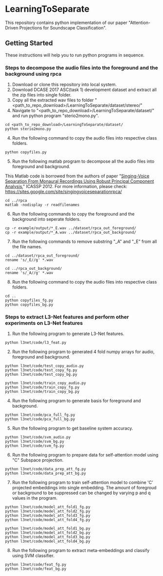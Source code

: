 # LearningToSeparate

This repository contains python implementation of our paper "Attention-Driven Projections for Soundscape Classification".

## Getting Started

These instructions will help you to run python programs in sequence.

### Steps to decompose the audio files into the foreground and the background using rpca

1. Download or clone this repository into local system.
2. Download DCASE 2017 ASC(task 1) development dataset and extract all the zip files into single folder.
3. Copy all the extracted wav files to folder "<path_to_repo_download>/LearningToSeparate/dataset/stereo/"
4. Navigate to "<path_to_repo_download>/LearningToSeparate/dataset/" and run python program "sterio2mono.py".
```
cd <path_to_repo_download>/LearningToSeparate/dataset/
python sterio2mono.py
```
4. Run the following command to copy the audio files into respective class folders.
```
python copyfiles.py
```
5. Run the following matlab program to decompose all the audio files into foreground and background.

This Matlab code is borrowed from the authors of paper "[Singing-Voice Separation From Monaural Recordings Using Robust Principal Component Analysis](http://posenhuang.github.io/papers/RPCA_Separation_ICASSP2012.pdf)," ICASSP 2012.
For more information, please check: https://sites.google.com/site/singingvoiceseparationrpca/
```
cd ../rpca
matlab -nodisplay -r readfilenames
```
6. Run the following commands to copy the foreground and the background into seperate folders.
```
cp -r example/output/*_E.wav ../dataset/rpca_out_foreground/
cp -r example/output/*_A.wav ../dataset/rpca_out_background/
```
7. Run the following commands to remove substring "_A" and "_E" from all the file names.
```
cd ../dataset/rpca_out_foreground/
rename 's/_E//g' *.wav

cd ../rpca_out_background/
rename 's/_A//g' *.wav
```
8. Run the following command to copy the audio files into respective class folders.
```
cd ..
python copyfiles_fg.py
python copyfiles_bg.py
```

### Steps to extract L3-Net features and perform other experiments on L3-Net features

1. Run the following program to generate L3-Net features.
```
python l3net/code/l3_feat.py

```
2. Run the following program to generated 4 fold numpy arrays for audio, foreground and background.
```
python l3net/code/test_copy_audio.py
python l3net/code/test_copy_fg.py
python l3net/code/test_copy_bg.py

python l3net/code/train_copy_audio.py
python l3net/code/train_copy_fg.py
python l3net/code/train_copy_bg.py
```
4. Run the following program to generate basis for foreground and background.
```
python l3net/code/pca_full_fg.py
python l3net/code/pca_full_bg.py
```
5. Run the following program to get baseline system accuracy.
```
python l3net/code/svm_audio.py
python l3net/code/svm_bg.py
python l3net/code/svm_fg.py
```
6. Run the following program to prepare data for self-attention model using "C" Subspace projection.
```
python l3net/code/data_prep_att_fg.py
python l3net/code/data_prep_att_bg.py
```

7. Run the following program to train self-attention model to combine 'C' projected embeddings into single embedding. The amount of foregroud or background to be suppressed can be changed by varying p and q values in the program. 
```
python l3net/code/model_att_fold1_fg.py
python l3net/code/model_att_fold2_fg.py
python l3net/code/model_att_fold3_fg.py
python l3net/code/model_att_fold4_fg.py

python l3net/code/model_att_fold1_bg.py
python l3net/code/model_att_fold2_bg.py
python l3net/code/model_att_fold3_bg.py
python l3net/code/model_att_fold4_bg.py
```
8. Run the following program to extract meta-embeddings and classify using SVM classifier. 
```
python l3net/code/feat_fg.py
python l3net/code/feat_bg.py
```
